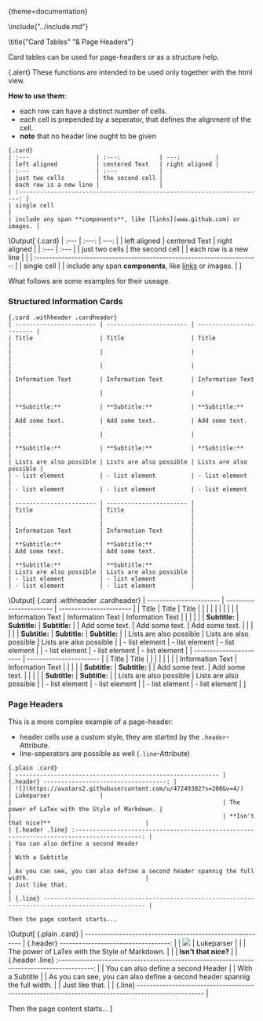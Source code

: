 {theme=documentation}

\include{"../include.md"}

\title{"Card Tables" "& Page Headers"}

Card tables can be used for page-headers or as a structure help.

{.alert}
These functions are intended to be used only together with the html view.

**How to use them**:
- each row can have a distinct number of cells. 
- each cell is prepended by a seperator, that defines the alignment of the cell.
- **note** that no header line ought to be given

```
{.card}
| :---                   | :---:           | ---:          |
| left aligned           | centered Text   | right aligned |
| :---                   | :---            |
| just two cells         | the second cell |
| each row is a new line |                 |
| :----------------------------------------------------------------------: |
| single cell                                                              |
| include any span **components**, like [links](www.github.com) or images. |
```
\Output[
{.card}
| :---                   | :---:           | ---:          |
| left aligned           | centered Text   | right aligned |
| :---                   | :---            |
| just two cells         | the second cell |
| each row is a new line |                 |
| :----------------------------------------------------------------------: |
| single cell                                                              |
| include any span **components**, like [links](www.github.com) or images. |
]


What follows are some examples for their useage.

### Structured Information Cards
```
{.card .withheader .cardheader}
| ----------------------- | ----------------------- | ----------------------- |
| Title                   | Title                   | Title                   |
|                         |                         |                         |
|                         |                         |                         |
| Information Text        | Information Text        | Information Text        |
|                         |                         |                         |
| **Subtitle:**           | **Subtitle:**           | **Subtitle:**           |
| Add some text.          | Add some text.          | Add some text.          |
|                         |                         |                         |
| **Subtitle:**           | **Subtitle:**           | **Subtitle:**           |
| Lists are also possible | Lists are also possible | Lists are also possible |
| - list element          | - list element          | - list element          |
| - list element          | - list element          | - list element          |
| ----------------------- | ----------------------- |
| Title                   | Title                   |
|                         |                         |
|                         |                         |
| Information Text        | Information Text        |
|                         |                         |
| **Subtitle:**           | **Subtitle:**           |
| Add some text.          | Add some text.          |
|                         |                         |
| **Subtitle:**           | **Subtitle:**           |
| Lists are also possible | Lists are also possible |
| - list element          | - list element          |
| - list element          | - list element          |
```
\Output[
{.card .withheader .cardheader}
| ----------------------- | ----------------------- | ----------------------- |
| Title                   | Title                   | Title                   |
|                         |                         |                         |
|                         |                         |                         |
| Information Text        | Information Text        | Information Text        |
|                         |                         |                         |
| **Subtitle:**           | **Subtitle:**           | **Subtitle:**           |
| Add some text.          | Add some text.          | Add some text.          |
|                         |                         |                         |
| **Subtitle:**           | **Subtitle:**           | **Subtitle:**           |
| Lists are also possible | Lists are also possible | Lists are also possible |
| - list element          | - list element          | - list element          |
| - list element          | - list element          | - list element          |
| ----------------------- | ----------------------- |
| Title                   | Title                   |
|                         |                         |
|                         |                         |
| Information Text        | Information Text        |
|                         |                         |
| **Subtitle:**           | **Subtitle:**           |
| Add some text.          | Add some text.          |
|                         |                         |
| **Subtitle:**           | **Subtitle:**           |
| Lists are also possible | Lists are also possible |
| - list element          | - list element          |
| - list element          | - list element          |
]

### Page Headers

This is a more complex example of a page-header:
- header cells use a custom style, they are started by the `.header`-Attribute.
- line-seperators are possible as well (`.line`-Attribute)

```
{.plain .card}
| ---------------------------------------------------------- | {.header} -----------------------------------: |
| ![](https://avatars2.githubusercontent.com/u/47249302?s=200&v=4/)                 | Lukeparser              | 
|                                                            | The power of LaTex with the Style of Markdown. |
|                                                            | **Isn't that nice?**                           |
| {.header .line} :-----------------------------------------------------------------------------------------: |
| You can also define a second Header                                                                         |
| With a Subtitle                                                                                             |
| As you can see, you can also define a second header spannig the full width.                                 |
| Just like that.                                                                                             |
| {.line} --------------------------------------------------------------------------------------------------- |

Then the page content starts...
```
\Output[
{.plain .card}
| ---------------------------------------------------------- | {.header} -----------------------------------: |
| ![](https://avatars2.githubusercontent.com/u/47249302?s=200&v=4/)                 | Lukeparser              | 
|                                                            | The power of LaTex with the Style of Markdown. |
|                                                            | **Isn't that nice?**                           |
| {.header .line} :-----------------------------------------------------------------------------------------: |
| You can also define a second Header                                                                         |
| With a Subtitle                                                                                             |
| As you can see, you can also define a second header spannig the full width.                                 |
| Just like that.                                                                                             |
| {.line} --------------------------------------------------------------------------------------------------- |

Then the page content starts...
]

